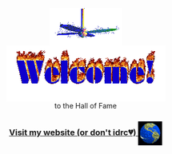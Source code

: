 <div align="center">
<img src="./img/fan-1.gif" alt="Fan" align="center">
</div>

<div align="center">
<img src="./img/welcome-fire.gif" alt="Welcome" align="center">
</div>

<div align="center">
to the Hall of Fame
</div>

<h3 align="center">
<a href="https://matthewkal-com.vercel.app">Visit my website (or don't idrc💔)
<img src="./img/website.gif" alt="Visit homepage" align="center">
</a>
</h3>